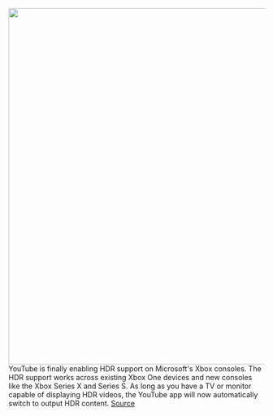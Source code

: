 <img src='https://cdn.vox-cdn.com/thumbor/vEa25NMT9DW0RZSOyr_wqlK_90U=/0x0:2040x1360/1200x800/filters:focal(857x517:1183x843)/cdn.vox-cdn.com/uploads/chorus_image/image/68704513/vpavic_4275_20201030_0028.0.jpg' width='700px' /><br/>
YouTube is finally enabling HDR support on Microsoft's Xbox consoles. The HDR support works across existing Xbox One devices and new consoles like the Xbox Series X and Series S. As long as you have a TV or monitor capable of displaying HDR videos, the YouTube app will now automatically switch to output HDR content.
<a href='https://www.theverge.com/2021/1/22/22244039/youtube-xbox-hdr-support-enabled-xbox-one-xbox-series-x-app'> Source <a/>